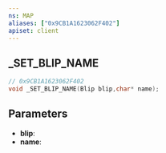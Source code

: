 ```yaml
---
ns: MAP
aliases: ["0x9CB1A1623062F402"]
apiset: client
---
```

## _SET_BLIP_NAME

```c
// 0x9CB1A1623062F402
void _SET_BLIP_NAME(Blip blip,char* name);
```


## Parameters
* **blip**:
* **name**: